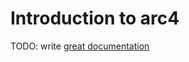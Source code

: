 # Introduction to arc4

TODO: write [great documentation](http://jacobian.org/writing/what-to-write/)
